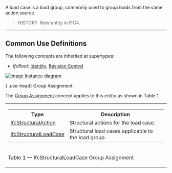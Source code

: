 A load case is a load group, commonly used to group loads from the same action source.

> HISTORY&nbsp; New entity in IFC4.

___
## Common Use Definitions
The following concepts are inherited at supertypes:

* _IfcRoot_: [Identity](../../templates/identity.htm), [Revision Control](../../templates/revision-control.htm)

[![Image](../../../img/diagram.png)&nbsp;Instance diagram](../../../annex/annex-d/common-use-definitions/ifcstructuralloadcase.htm)

{ .use-head}
Group Assignment

The [Group Assignment](../../templates/group-assignment.htm) concept applies to this entity as shown in Table 1.

<table>
<tr><td>
<table class="gridtable">
<tr><th><b>Type</b></th><th><b>Description</b></th></tr>
<tr><td><a href="../../ifcstructuralanalysisdomain/lexical/ifcstructuralaction.htm">IfcStructuralAction</a></td><td>Structural actions for the load case.</td></tr>
<tr><td><a href="../../ifcstructuralanalysisdomain/lexical/ifcstructuralloadcase.htm">IfcStructuralLoadCase</a></td><td>Structural load cases applicable to the load group.</td></tr>
</table>
</td></tr>
<tr><td><p class="table">Table 1 &mdash; IfcStructuralLoadCase Group Assignment</p></td></tr></table>